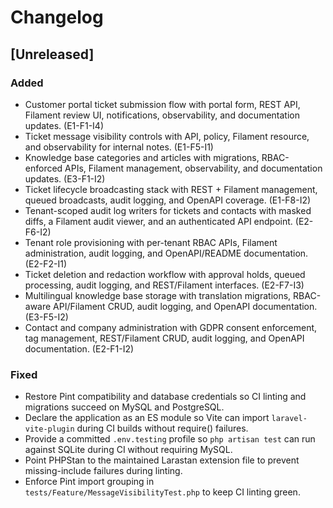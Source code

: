 # Changelog

## [Unreleased]
### Added
- Customer portal ticket submission flow with portal form, REST API, Filament review UI, notifications, observability, and documentation updates. (E1-F1-I4)
- Ticket message visibility controls with API, policy, Filament resource, and observability for internal notes. (E1-F5-I1)
- Knowledge base categories and articles with migrations, RBAC-enforced APIs, Filament management, observability, and documentation updates. (E3-F1-I2)
- Ticket lifecycle broadcasting stack with REST + Filament management, queued broadcasts, audit logging, and OpenAPI coverage. (E1-F8-I2)
- Tenant-scoped audit log writers for tickets and contacts with masked diffs, a Filament audit viewer, and an authenticated API endpoint. (E2-F6-I2)
- Tenant role provisioning with per-tenant RBAC APIs, Filament administration, audit logging, and OpenAPI/README documentation. (E2-F2-I1)
- Ticket deletion and redaction workflow with approval holds, queued processing, audit logging, and REST/Filament interfaces. (E2-F7-I3)
- Multilingual knowledge base storage with translation migrations, RBAC-aware API/Filament CRUD, audit logging, and OpenAPI documentation. (E3-F5-I2)
- Contact and company administration with GDPR consent enforcement, tag management, REST/Filament CRUD, audit logging, and OpenAPI documentation. (E2-F1-I2)
### Fixed
- Restore Pint compatibility and database credentials so CI linting and migrations succeed on MySQL and PostgreSQL.
- Declare the application as an ES module so Vite can import `laravel-vite-plugin` during CI builds without require() failures.
- Provide a committed `.env.testing` profile so `php artisan test` can run against SQLite during CI without requiring MySQL.
- Point PHPStan to the maintained Larastan extension file to prevent missing-include failures during linting.
- Enforce Pint import grouping in `tests/Feature/MessageVisibilityTest.php` to keep CI linting green.
